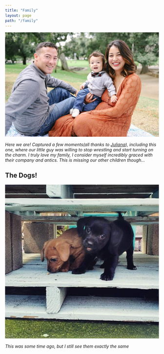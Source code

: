 ```yaml
---
title: "Family"
layout: page
path: "/family"
---
```



![Here we are! Captured a few moments(all thanks to [Juliana](https://www.anothercupcontent.com/)), including this one, where our little guy was willing to stop wrestling and start turning on the charm. I truly love my family, I consider myself incredibly graced with their company and antics. This is missing our other children though...](./EWfam-16.jpg)

*Here we are! Captured a few moments(all thanks to [Juliana](https://www.anothercupcontent.com/)), including this one, where our little guy was willing to stop wrestling and start turning on the charm. I truly love my family, I consider myself incredibly graced with their company and antics. This is missing our other children though...*

## The Dogs!

![This was some time ago, but I still see them exactly the same](./inti_raymi_puppies.jpg)

*This was some time ago, but I still see them exactly the same*

